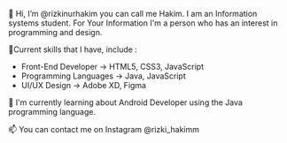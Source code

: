 👋 Hi, I’m @rizkinurhakim you can call me Hakim. I am an Information systems student. For Your Information I'm a person who has an interest in programming and design. 

👀Current skills that I have, include :
- Front-End Developer   -> HTML5, CSS3, JavaScript
- Programming Languages -> Java, JavaScript
- UI/UX Design          -> Adobe XD, Figma                

🌱 I'm currently learning about Android Developer using the Java programming language.

📫 You can contact me on Instagram @rizki_hakimm






